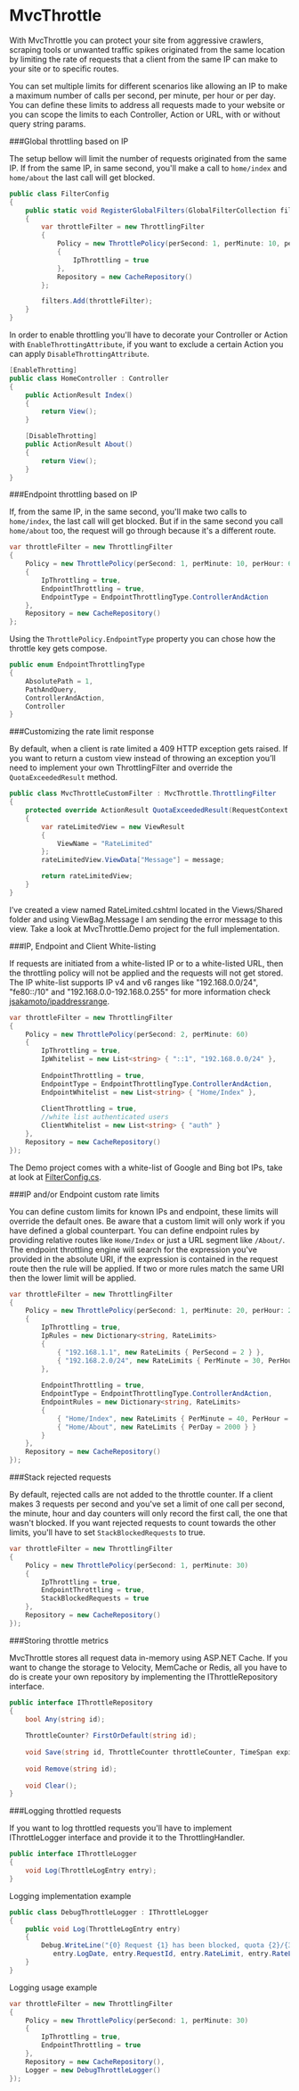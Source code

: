 MvcThrottle
===========

With MvcThrottle you can protect your site from aggressive crawlers, scraping tools or unwanted traffic spikes originated from the same location by limiting the rate of requests that a client from the same IP can make to your site or to specific routes.

You can set multiple limits for different scenarios like allowing an IP to make a maximum number of calls per second, per minute, per hour or per day. You can define these limits to address all requests made to your website or you can scope the limits to each Controller, Action or URL, with or without query string params.

###Global throttling based on IP

The setup bellow will limit the number of requests originated from the same IP. 
If from the same IP, in same second, you'll make a call to <code>home/index</code> and <code>home/about</code> the last call will get blocked.

``` cs
public class FilterConfig
{
    public static void RegisterGlobalFilters(GlobalFilterCollection filters)
    {
        var throttleFilter = new ThrottlingFilter
        {
            Policy = new ThrottlePolicy(perSecond: 1, perMinute: 10, perHour: 60 * 10, perDay: 600 * 10)
            {
                IpThrottling = true
            },
            Repository = new CacheRepository()
        };

        filters.Add(throttleFilter);
    }
}
```

In order to enable throttling you'll have to decorate your Controller or Action with <code>EnableThrottingAttribute</code>, if you want to exclude a certain Action you can apply <code>DisableThrottingAttribute</code>.

``` cs
[EnableThrotting]
public class HomeController : Controller
{
    public ActionResult Index()
    {
        return View();
    }

    [DisableThrotting]
    public ActionResult About()
    {
        return View();
    }
}
```

###Endpoint throttling based on IP

If, from the same IP, in the same second, you'll make two calls to <code>home/index</code>, the last call will get blocked.
But if in the same second you call <code>home/about</code> too, the request will go through because it's a different route.

``` cs
var throttleFilter = new ThrottlingFilter
{
    Policy = new ThrottlePolicy(perSecond: 1, perMinute: 10, perHour: 60 * 10, perDay: 600 * 10)
    {
        IpThrottling = true,
        EndpointThrottling = true,
        EndpointType = EndpointThrottlingType.ControllerAndAction
    },
    Repository = new CacheRepository()
};
```

Using the <code>ThrottlePolicy.EndpointType</code> property you can chose how the throttle key gets compose.

``` cs
public enum EndpointThrottlingType
{
    AbsolutePath = 1,
    PathAndQuery,
    ControllerAndAction,
    Controller
}
```

###Customizing the rate limit response

By default, when a client is rate limited a 409 HTTP exception gets raised. If you want to return a custom view instead of throwing an exception you’ll need to implement your own ThrottlingFilter and override the <code>QuotaExceededResult</code> method. 

``` cs
public class MvcThrottleCustomFilter : MvcThrottle.ThrottlingFilter
{
    protected override ActionResult QuotaExceededResult(RequestContext context, string message, HttpStatusCode responseCode)
    {
        var rateLimitedView = new ViewResult
        {
            ViewName = "RateLimited"
        };
        rateLimitedView.ViewData["Message"] = message;

        return rateLimitedView;
    }
}
```

I’ve created a view named RateLimited.cshtml located in the Views/Shared folder and using ViewBag.Message I am sending the error message to this view. Take a look at MvcThrottle.Demo project for the full implementation.

###IP, Endpoint and Client White-listing

If requests are initiated from a white-listed IP or to a white-listed URL, then the throttling policy will not be applied and the requests will not get stored. The IP white-list supports IP v4 and v6 ranges like "192.168.0.0/24", "fe80::/10" and "192.168.0.0-192.168.0.255" for more information check [jsakamoto/ipaddressrange](https://github.com/jsakamoto/ipaddressrange).

``` cs
var throttleFilter = new ThrottlingFilter
{
	Policy = new ThrottlePolicy(perSecond: 2, perMinute: 60)
	{
		IpThrottling = true,
		IpWhitelist = new List<string> { "::1", "192.168.0.0/24" },
		
		EndpointThrottling = true,
		EndpointType = EndpointThrottlingType.ControllerAndAction,
		EndpointWhitelist = new List<string> { "Home/Index" },
		
		ClientThrottling = true,
		//white list authenticated users
		ClientWhitelist = new List<string> { "auth" }
	},
	Repository = new CacheRepository()
});
```

The Demo project comes with a white-list of Google and Bing bot IPs, take at look at  [FilterConfig.cs](https://github.com/stefanprodan/MvcThrottle/blob/master/MvcThrottle.Demo/App_Start/FilterConfig.cs).

###IP and/or Endpoint custom rate limits

You can define custom limits for known IPs and endpoint, these limits will override the default ones. 
Be aware that a custom limit will only work if you have defined a global counterpart.
You can define endpoint rules by providing relative routes like <code>Home/Index</code> or just a URL segment like <code>/About/</code>. 
The endpoint throttling engine will search for the expression you've provided in the absolute URI, 
if the expression is contained in the request route then the rule will be applied. 
If two or more rules match the same URI then the lower limit will be applied.

``` cs
var throttleFilter = new ThrottlingFilter
{
	Policy = new ThrottlePolicy(perSecond: 1, perMinute: 20, perHour: 200, perDay: 1500)
	{
		IpThrottling = true,
		IpRules = new Dictionary<string, RateLimits>
		{ 
			{ "192.168.1.1", new RateLimits { PerSecond = 2 } },
			{ "192.168.2.0/24", new RateLimits { PerMinute = 30, PerHour = 30*60, PerDay = 30*60*24 } }
		},
		
		EndpointThrottling = true,
		EndpointType = EndpointThrottlingType.ControllerAndAction,
		EndpointRules = new Dictionary<string, RateLimits>
		{ 
			{ "Home/Index", new RateLimits { PerMinute = 40, PerHour = 400 } },
			{ "Home/About", new RateLimits { PerDay = 2000 } }
		}
	},
	Repository = new CacheRepository()
});
```

###Stack rejected requests

By default, rejected calls are not added to the throttle counter. If a client makes 3 requests per second 
and you've set a limit of one call per second, the minute, hour and day counters will only record the first call, the one that wasn't blocked.
If you want rejected requests to count towards the other limits, you'll have to set <code>StackBlockedRequests</code> to true.

``` cs
var throttleFilter = new ThrottlingFilter
{
	Policy = new ThrottlePolicy(perSecond: 1, perMinute: 30)
	{
		IpThrottling = true,
		EndpointThrottling = true,
		StackBlockedRequests = true
	},
	Repository = new CacheRepository()
});
```

###Storing throttle metrics 

MvcThrottle stores all request data in-memory using ASP.NET Cache. If you want to change the storage to 
Velocity, MemCache or Redis, all you have to do is create your own repository by implementing the IThrottleRepository interface. 

``` cs
public interface IThrottleRepository
{
	bool Any(string id);
	
	ThrottleCounter? FirstOrDefault(string id);
	
	void Save(string id, ThrottleCounter throttleCounter, TimeSpan expirationTime);
	
	void Remove(string id);
	
	void Clear();
}
```

###Logging throttled requests

If you want to log throttled requests you'll have to implement IThrottleLogger interface and provide it to the ThrottlingHandler. 

``` cs
public interface IThrottleLogger
{
	void Log(ThrottleLogEntry entry);
}
```

Logging implementation example
``` cs
public class DebugThrottleLogger : IThrottleLogger
{
	public void Log(ThrottleLogEntry entry)
	{
		Debug.WriteLine("{0} Request {1} has been blocked, quota {2}/{3} exceeded by {4}",
		   entry.LogDate, entry.RequestId, entry.RateLimit, entry.RateLimitPeriod, entry.TotalRequests);
	}
}
```

Logging usage example 
``` cs
var throttleFilter = new ThrottlingFilter
{
	Policy = new ThrottlePolicy(perSecond: 1, perMinute: 30)
	{
		IpThrottling = true,
		EndpointThrottling = true
	},
	Repository = new CacheRepository(),
	Logger = new DebugThrottleLogger()
});
```
